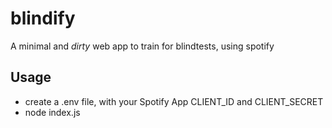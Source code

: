 # blindify
A minimal and *dirty* web app to train for blindtests, using spotify

## Usage
- create a .env file, with your Spotify App CLIENT_ID and CLIENT_SECRET
- node index.js
